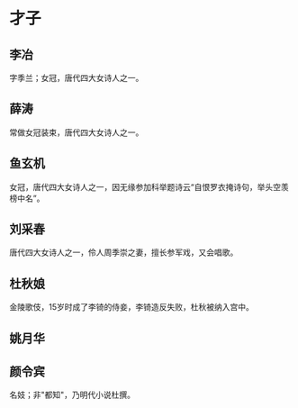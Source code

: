 # 才子

## 李冶

字季兰；女冠，唐代四大女诗人之一。

## 薛涛

常做女冠装束，唐代四大女诗人之一。

## 鱼玄机

女冠，唐代四大女诗人之一，因无缘参加科举题诗云“自恨罗衣掩诗句，举头空羡榜中名”。

## 刘采春

唐代四大女诗人之一，伶人周季崇之妻，擅长参军戏，又会唱歌。

## 杜秋娘

金陵歌伎，15岁时成了李锜的侍妾，李锜造反失败，杜秋被纳入宫中。

## 姚月华

## 颜令宾

名妓；非"都知"，乃明代小说杜撰。
